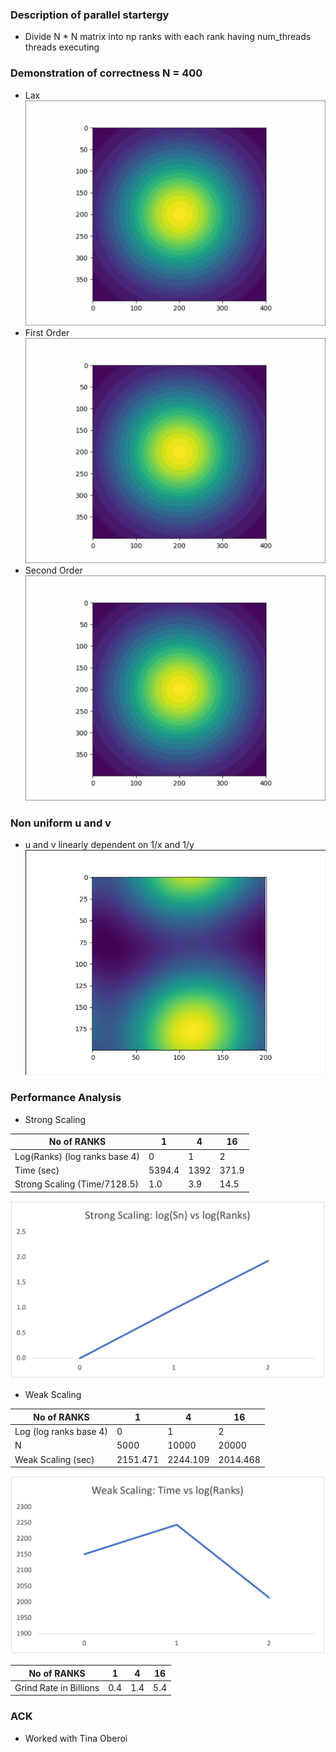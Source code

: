 ### Description of parallel startergy
* Divide N * N matrix into np ranks with each rank having num_threads threads executing<br/>

### Demonstration of correctness N = 400 
* Lax
![MOVIE](lax.gif)
* First Order
![MOVIE](first_order_upwind.gif)
* Second Order
![MOVIE](second_order_upwind.gif)

### Non uniform u and v
* u and v linearly dependent on 1/x and 1/y
![MOVIE](output_lax_200.gif)

### Performance Analysis

- Strong Scaling

| No of RANKS                   | 1      | 4    | 16    |
| ----------------------------- | ------ | ---- | ----- |
| Log(Ranks) (log ranks base 4) | 0      | 1    | 2     |
| Time (sec)                    | 5394.4 | 1392 | 371.9 |
| Strong Scaling (Time/7128.5)  | 1.0    | 3.9  | 14.5  |

![Graph at of strong scaling](strong_scaling.png)

- Weak Scaling

| No of RANKS            | 1        | 4        | 16       |
| ---------------------- | -------- | -------- | -------- |
| Log (log ranks base 4) | 0        | 1        | 2        |
| N                      | 5000     | 10000    | 20000    |
| Weak Scaling (sec)     | 2151.471 | 2244.109 | 2014.468 |

![Graph at of strong scaling](weak_scaling.png)

| No of RANKS            | 1   | 4   | 16  |
| ---------------------- | --- | --- | --- |
| Grind Rate in Billions | 0.4 | 1.4 | 5.4 |

### ACK
* Worked with Tina Oberoi
